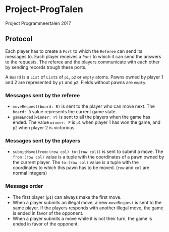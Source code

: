 # Project-ProgTalen
Project Programmeertalen 2017

## Protocol
Each player has to create a `Port` to which the `Referee` can send its messages to.
Each player receives a `Port` to which it can send the answers to the requests.
The referee and the players communicate with each other by sending records trough these ports.

A `Board` is a `List` of `List`s of `p1`, `p2` or `empty` atoms. Pawns owned by player 1 and 2 are represented  by `p1` and `p2`. Fields without pawns are `empty`.

### Messages sent by the referee
- `moveRequest(board: B)` is sent to the player who can move next. The `board: B` value represents the current game state.
- `gameEnded(winner: P)` is sent to all the players when the game has ended. The value `winner: P` is `p1` when player 1 has won the game, and `p2` when player 2 is victorious.

### Messages sent by the players
- `submitMove(from:(row col) to:(row col))` is sent to submit a move. The `from:(row col)` value is a tuple with the coordinates of a pawn owned by the current player. The `to:(row col)` value  is a tuple with the coordinates to which this pawn has to be moved. (`row` and `col` are normal integers)

### Message order
- The first player (`p1`) can always make the first move.
- When a player submits an illegal move, a new `moveRequest` is sent to the same player. If the players responds with another illegal move, the game is ended in favor of the opponent.
- When a player submits a move while it is not their turn, the game is ended in favor of the opponent.
